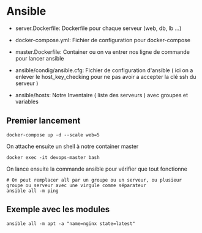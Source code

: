 # Ansible

* server.Dockerfile: Dockerfile pour chaque serveur (web, db, lb ...)
* docker-compose.yml: Fichier de configuration pour docker-compose
* master.Dockerfile: Container ou on va entrer nos ligne de commande pour lancer ansible

* ansible/condig/ansible.cfg: Fichier de configuration d'ansible ( ici on a enlever le host_key_checking pour ne pas avoir a accepter la clé ssh du serveur )
* ansible/hosts: Notre Inventaire ( liste des serveurs ) avec groupes et variables

## Premier lancement

````shell
docker-compose up -d --scale web=5
````

On attache ensuite un shell à notre container master

````shell
docker exec -it devops-master bash
````

On lance ensuite la commande ansible pour vérifier que tout fonctionne

````shell
# On peut remplacer all par un groupe ou un serveur, ou plusieur groupe ou serveur avec une virgule comme séparateur
ansible all -m ping
````

## Exemple avec les modules

````shell
ansible all -m apt -a "name=nginx state=latest"
````



